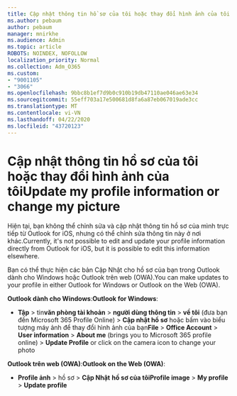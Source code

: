 ```yaml
---
title: Cập nhật thông tin hồ sơ của tôi hoặc thay đổi hình ảnh của tôi
ms.author: pebaum
author: pebaum
manager: mnirkhe
ms.audience: Admin
ms.topic: article
ROBOTS: NOINDEX, NOFOLLOW
localization_priority: Normal
ms.collection: Adm_O365
ms.custom:
- "9001105"
- "3066"
ms.openlocfilehash: 9bbc8b1ef7d9b0c910b19db47110ae046ae63e34
ms.sourcegitcommit: 55eff703a17e500681d8fa6a87eb067019ade3cc
ms.translationtype: MT
ms.contentlocale: vi-VN
ms.lasthandoff: 04/22/2020
ms.locfileid: "43720123"
---
```

# <a name="update-my-profile-information-or-change-my-picture"></a><span data-ttu-id="98e42-102">Cập nhật thông tin hồ sơ của tôi hoặc thay đổi hình ảnh của tôi</span><span class="sxs-lookup"><span data-stu-id="98e42-102">Update my profile information or change my picture</span></span>

<span data-ttu-id="98e42-103">Hiện tại, bạn không thể chỉnh sửa và cập nhật thông tin hồ sơ của mình trực tiếp từ Outlook for iOS, nhưng có thể chỉnh sửa thông tin này ở nơi khác.</span><span class="sxs-lookup"><span data-stu-id="98e42-103">Currently, it's not possible to edit and update your profile information directly from Outlook for iOS, but it is possible to edit this information elsewhere.</span></span> 

<span data-ttu-id="98e42-104">Bạn có thể thực hiện các bản Cập Nhật cho hồ sơ của bạn trong Outlook dành cho Windows hoặc Outlook trên web (OWA).</span><span class="sxs-lookup"><span data-stu-id="98e42-104">You can make updates to your profile in either Outlook for Windows or Outlook on the Web (OWA).</span></span> 

<span data-ttu-id="98e42-105">**Outlook dành cho Windows**:</span><span class="sxs-lookup"><span data-stu-id="98e42-105">**Outlook for Windows**:</span></span> 

- <span data-ttu-id="98e42-106">**Tập** > tin**văn phòng tài khoản** > **người dùng thông tin** > **về tôi** (đưa bạn đến Microsoft 365 Profile Online) > **Cập nhật hồ sơ** hoặc bấm vào biểu tượng máy ảnh để thay đổi hình ảnh của bạn</span><span class="sxs-lookup"><span data-stu-id="98e42-106">**File** > **Office Account** > **User information** > **About me** (brings you to Microsoft 365 profile online) > **Update Profile** or click on the camera icon to change your photo</span></span>  
  
<span data-ttu-id="98e42-107">**Outlook trên web (OWA)**:</span><span class="sxs-lookup"><span data-stu-id="98e42-107">**Outlook on the Web (OWA)**:</span></span> 

- <span data-ttu-id="98e42-108">**Profile ảnh** > hồ sơ > **Cập Nhật** **hồ sơ của tôi**</span><span class="sxs-lookup"><span data-stu-id="98e42-108">**Profile image** > **My profile** > **Update profile**</span></span>
